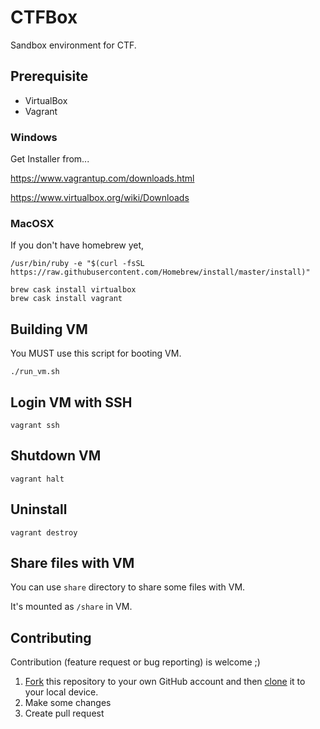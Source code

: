 # CTFBox

Sandbox environment for CTF.

## Prerequisite

- VirtualBox
- Vagrant

### Windows

Get Installer from...

https://www.vagrantup.com/downloads.html

https://www.virtualbox.org/wiki/Downloads

### MacOSX

If you don't have homebrew yet,

```
/usr/bin/ruby -e "$(curl -fsSL https://raw.githubusercontent.com/Homebrew/install/master/install)"
```

```
brew cask install virtualbox
brew cask install vagrant
```

## Building VM

You MUST use this script for booting VM.

```
./run_vm.sh
```

## Login VM with SSH

```
vagrant ssh
```

## Shutdown VM

```
vagrant halt
```

## Uninstall

```
vagrant destroy
```

## Share files with VM

You can use `share` directory to share some files with VM.

It's mounted as `/share` in VM.

## Contributing

Contribution (feature request or bug reporting) is welcome ;)

1. [Fork](https://help.github.com/articles/fork-a-repo/) this repository to your own GitHub account and then [clone](https://help.github.com/articles/cloning-a-repository/) it to your local device.
1. Make some changes
1. Create pull request
